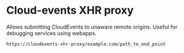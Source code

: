 # Cloud-events XHR proxy

Allows submitting CloudEvents to unaware remote origins. Useful for
debugging services using webapps.

```
https://cloudevents-xhr-proxy/example.com/path_to_end_point
```
